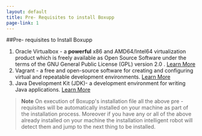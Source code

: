```yaml
---
layout: default
title: Pre- Requisites to install Boxupp
page-link: 1
---
```


##Pre- requisites to Install Boxupp

1. Oracle Virtualbox - a **powerful** x86 and AMD64/Intel64 virtualization product which  is freely available as Open Source Software under the terms of the GNU General Public License (GPL) version 2.0 . [Learn More](https://www.virtualbox.org/)
2. Vagrant - a  free and open-source software for creating and configuring virtual and repeatable development environments. [Learn More](https://www.vagrantup.com/)
3. Java Development Kit (JDK)- a development environment for writing Java applications. [Learn More](http://www.oracle.com/technetwork/java/javase/downloads/jdk7-downloads-1880260.html)

>**Note**  On execution of Boxupp's installation file  all the above pre -requisites will be automatically installed on your machine as part of the installation process. Moreover if you have any or all of the above already installed on your machine the installation intelligent robot  will detect them and jump to the next thing to be installed.

